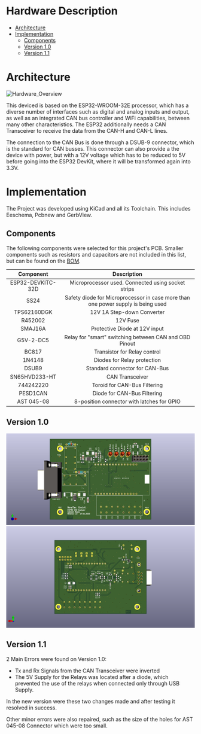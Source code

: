 # Hardware Description

- [Architecture](#Architecture)
- [Implementation](#Implementation)
    - [Components](#Components)
    - [Version 1.0](#Version-1.0)
    - [Version 1.1](#Version-1.1)

# Architecture
![Hardware_Overview](http://www.plantuml.com/plantuml/proxy?cache=no&src=https://raw.githubusercontent.com/NewTec-GmbH/esp32-can-iot/Playground/Coding/fw/doc/design/Hardware_Overview.plantuml)

This deviced is based on the ESP32­-WROOM-­32E processor, which has a diverse number of interfaces such as digital and analog inputs and output, as well as an integrated CAN bus controller and WiFi capabilities, between many other characteristics. The ESP32 additionally needs a CAN Transceiver to receive the data from the CAN-H and CAN-L lines. 

The connection to the CAN Bus is done through a DSUB-9 connector, which is the standard for CAN busses. This connector can also provide a the device with power, but with a 12V voltage which has to be reduced to 5V before going into the ESP32 DevKit, where it will be transformed again into 3.3V.

# Implementation
The Project was developed using KiCad and all its Toolchain. This includes Eeschema, Pcbnew and GerbView.

## Components

The following components were selected for this project's PCB. Smaller components such as resistors and capacitors are not included in this list, but can be found on the [BOM](./010_Implementation/BOM.xlsx).

| Component | Description |
| :---------------: | :---------------: |
| ESP32-DEVKITC-32D | Microprocessor used. Connected using socket strips |
| SS24 | Safety diode for Microprocessor in case more than one power supply is being used |
| TPS62160DGK | 12V 1A Step-down Converter |
| R452002 | 12V Fuse |
| SMAJ16A | Protective Diode at 12V input |
| G5V-2-DC5 | Relay for "smart" switching between CAN and OBD Pinout |
| BC817 | Transistor for Relay control |
| 1N4148 | Diodes for Relay protection |
| DSUB9 | Standard connector for CAN-Bus |
| SN65HVD233-HT | CAN Transceiver |
| 744242220 | Toroid for CAN-Bus Filtering |
| PESD1CAN | Diode for CAN-Bus Filtering |
| AST 045-08 | 8-position connector with latches for GPIO |

## Version 1.0
![Version 1.0_Front](..\Coding\fw\doc\Media\PCB_Front.png) 
![Version 1.0_Back](..\Coding\fw\doc\Media\PCB_Back.png)

## Version 1.1
2 Main Errors were found on Version 1.0:
* Tx and Rx Signals from the CAN Transceiver were inverted
* The 5V Supply for the Relays was located after a diode, which prevented the use of the relays when connected only through USB Supply. 

In the new version were these two changes made and after testing it resolved in success.

Other minor errors were also repaired, such as the size of the holes for AST 045-08 Connector which were too small. 